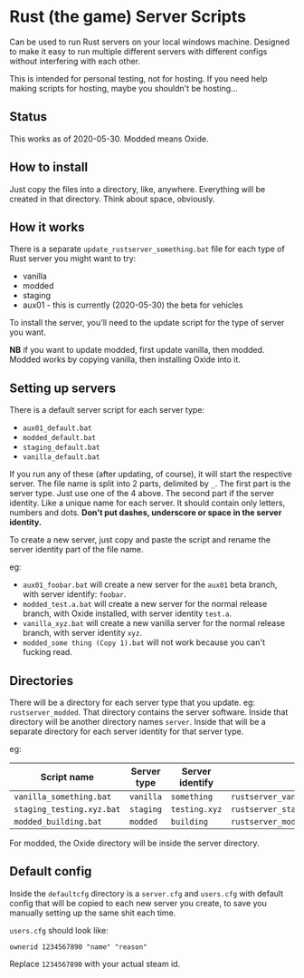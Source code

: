 # Rust (the game) Server Scripts

Can be used to run Rust servers on your local windows machine. Designed to make
it easy to run multiple different servers with different configs without
interfering with each other.

This is intended for personal testing, not for hosting. If you need help making
scripts for hosting, maybe you shouldn't be hosting...

## Status

This works as of 2020-05-30. Modded means Oxide.

## How to install

Just copy the files into a directory, like, anywhere. Everything will be created
in that directory. Think about space, obviously.

## How it works

There is a separate `update_rustserver_something.bat` file for each type of
Rust server you might want to try:

- vanilla
- modded
- staging
- aux01 - this is currently (2020-05-30) the beta for vehicles

To install the server, you'll need to the update script for the type of server
you want.

**NB** if you want to update modded, first update vanilla, then modded. Modded
works by copying vanilla, then installing Oxide into it.

## Setting up servers

There is a default server script for each server type:

- `aux01_default.bat`
- `modded_default.bat`
- `staging_default.bat`
- `vanilla_default.bat`

If you run any of these (after updating, of course), it will start the
respective server. The file name is split into 2 parts, delimited by `_`.
The first part is the server type. Just use one of the 4 above. The second part
if the server identity. Like a unique name for each server. It should contain
only letters, numbers and dots. **Don't put dashes, underscore or space in the
server identity.**

To create a new server, just copy and paste the script and rename the server
identity part of the file name.

eg:
-	`aux01_foobar.bat` will create a new server for the `aux01` beta branch,
	with server identify: `foobar`.
-	`modded_test.a.bat` will create a new server for the normal release branch,
	with Oxide installed, with server identity `test.a`.
-	`vanilla_xyz.bat` will create a new vanilla server for the normal release
	branch, with server identity `xyz`.
-	`modded_some thing (Copy 1).bat` will not work because you can't fucking
	read.

## Directories

There will be a directory for each server type that you update.
eg: `rustserver_modded`. That directory contains the server software. Inside
that directory will be another directory names `server`. Inside that will be a
separate directory for each server identity for that server type.

eg:

| Script name | Server type | Server identify | Directory |
| --- | --- | --- | --- |
`vanilla_something.bat` | `vanilla` | `something` | `rustserver_vanilla\server\something`
`staging_testing.xyz.bat` | `staging` | `testing.xyz` | `rustserver_staging\server\testing.xyz`
`modded_building.bat` | `modded` | `building` | `rustserver_modded\server\building`

For modded, the Oxide directory will be inside the server directory.

## Default config

Inside the `defaultcfg` directory is a `server.cfg` and `users.cfg` with default
config that will be copied to each new server you create, to save you manually
setting up the same shit each time.

`users.cfg` should look like:

```
ownerid 1234567890 "name" "reason"
```

Replace `1234567890` with your actual steam id.